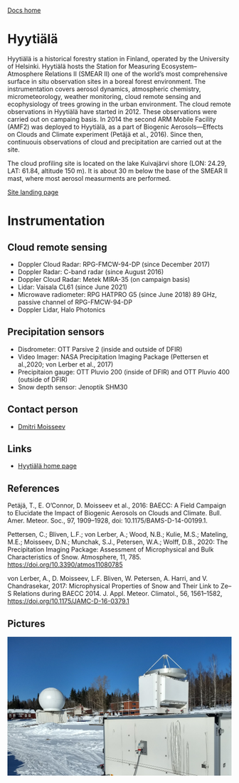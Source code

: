 [Docs home](https://docs.cloudnet.fmi.fi)

# Hyytiälä

Hyytiälä is a historical forestry station in Finland, operated by the University of Helsinki. Hyytiälä hosts the Station for Measuring Ecosystem–Atmosphere Relations II (SMEAR II) one of the world’s most comprehensive surface in situ observation sites in a boreal forest environment. The instrumentation covers aerosol dynamics, atmospheric chemistry, micrometeorology, weather monitoring, cloud remote sensing and ecophysiology of trees growing in the urban environment.
The cloud remote observations in Hyytiälä have started in 2012. These observations were carried out on campaing basis. In 2014 the second ARM Mobile Facility (AMF2) was deployed to Hyytiälä, as a part of Biogenic Aerosols—Effects on Clouds and Climate experiment (Petäjä et al., 2016). Since then, continuouis observations of cloud and precipitation are carried out at the site.

The cloud profiling site is located on the lake Kuivajärvi shore (LON: 24.29, LAT: 61.84, altitude 150 m). It is about 30 m below the base of the SMEAR II mast, where most aerosol measurments are performed.

[Site landing page](https://cloudnet.fmi.fi/site/hyytiala)

# Instrumentation
## Cloud remote sensing
* Doppler Cloud Radar: RPG-FMCW-94-DP (since December 2017)
* Doppler Radar: C-band radar (since August 2016)
* Doppler Cloud Radar: Metek MIRA-35 (on campaign basis)
* Lidar: Vaisala CL61 (since June 2021)
* Microwave radiometer: RPG HATPRO G5 (since June 2018)
                        89 GHz, passive channel of RPG-FMCW-94-DP
* Doppler Lidar, Halo Photonics

## Precipitation sensors
* Disdrometer: OTT Parsive 2 (inside and outside of DFIR)
* Video Imager: NASA Precipitation Imaging Package (Pettersen et al.,2020; von Lerber et al., 2017)
* Precipitaion gauge: OTT Pluvio 200 (inside of DFIR) and OTT Pluvio 400 (outside of DFIR)
* Snow depth sensor: Jenoptik SHM30

## Contact person

* [Dmitri Moisseev](mailto:dmitri.moisseev@helsinki.fi)

## Links

* [Hyytiälä home page](https://www2.helsinki.fi/en/research-stations/hyytiala-forestry-field-station)

## References
Petäjä, T., E. O’Connor, D. Moisseev et al., 2016: BAECC: A Field Campaign to Elucidate the Impact of Biogenic Aerosols on Clouds and Climate. Bull. Amer. Meteor. Soc., 97, 1909–1928, doi: 10.1175/BAMS-D-14-00199.1. 

Pettersen, C.; Bliven, L.F.; von Lerber, A.; Wood, N.B.; Kulie, M.S.; Mateling, M.E.; Moisseev, D.N.; Munchak, S.J., Petersen, W.A.; Wolff, D.B., 2020: The Precipitation Imaging Package: Assessment of Microphysical and Bulk Characteristics of Snow. Atmosphere, 11, 785. https://doi.org/10.3390/atmos11080785

von Lerber, A., D. Moisseev, L.F. Bliven, W. Petersen, A. Harri, and V. Chandrasekar, 2017: Microphysical Properties of Snow and Their Link to Ze–S Relations during BAECC 2014. J. Appl. Meteor. Climatol., 56, 1561–1582, https://doi.org/10.1175/JAMC-D-16-0379.1 

## Pictures

![](../img/hyytiala.jpg)
